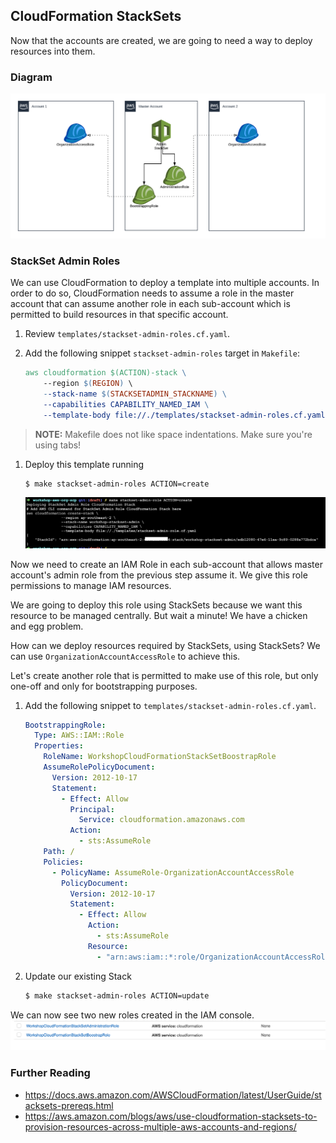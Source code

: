 ## CloudFormation StackSets

Now that the accounts are created, we are going to need a way to deploy
resources into them.

### Diagram

![Diagram](../diagrams/step-2-1.png)

### StackSet Admin Roles

We can use CloudFormation to deploy a template into multiple accounts. In order
to do so, CloudFormation needs to assume a role in the master account that can
assume another role in each sub-account which is permitted to build resources
in that specific account.

1.  Review `templates/stackset-admin-roles.cf.yaml`.

1.  Add the following snippet `stackset-admin-roles` target in `Makefile`:
    ```Makefile
    aws cloudformation $(ACTION)-stack \
    	--region $(REGION) \
    	--stack-name $(STACKSETADMIN_STACKNAME) \
    	--capabilities CAPABILITY_NAMED_IAM \
    	--template-body file://./templates/stackset-admin-roles.cf.yaml
    ```

>   **NOTE:** Makefile does not like space indentations. Make sure you're using
>   tabs!

1.  Deploy this template running
    ```Bash
    $ make stackset-admin-roles ACTION=create
    ```
    ![StackSets Admin CLI](../images/stacksets-admin-roles-make.png)

Now we need to create an IAM Role in each sub-account that allows master
account's admin role from the previous step assume it. We give this role
permissions to manage IAM resources.

We are going to deploy this role using StackSets because we want this resource
to be managed centrally. But wait a minute! We have a chicken and egg problem.

How can we deploy resources required by StackSets, using StackSets? We can use
`OrganizationAccountAccessRole` to achieve this.

Let's create another role that is permitted to make use of this role, but only
one-off and only for bootstrapping purposes.

1.  Add the following snippet to `templates/stackset-admin-roles.cf.yaml`.
    ```YAML
    BootstrappingRole:
      Type: AWS::IAM::Role
      Properties:
        RoleName: WorkshopCloudFormationStackSetBoostrapRole
        AssumeRolePolicyDocument:
          Version: 2012-10-17
          Statement:
            - Effect: Allow
              Principal:
                Service: cloudformation.amazonaws.com
              Action:
                - sts:AssumeRole
        Path: /
        Policies:
          - PolicyName: AssumeRole-OrganizationAccountAccessRole
            PolicyDocument:
              Version: 2012-10-17
              Statement:
                - Effect: Allow
                  Action:
                    - sts:AssumeRole
                  Resource:
                    - "arn:aws:iam::*:role/OrganizationAccountAccessRole"
    ```

1.  Update our existing Stack
    ```Bash
    $ make stackset-admin-roles ACTION=update
    ```

We can now see two new roles created in the IAM console.
![StackSets Admin Roles](../images/stacksets-admin-roles.png)

### Further Reading

*   https://docs.aws.amazon.com/AWSCloudFormation/latest/UserGuide/stacksets-prereqs.html
*   https://aws.amazon.com/blogs/aws/use-cloudformation-stacksets-to-provision-resources-across-multiple-aws-accounts-and-regions/
